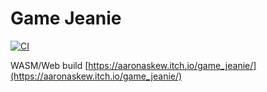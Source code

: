 # Game Jeanie
[![CI](https://github.com/aaronaskew/game_jeanie/actions/workflows/ci.yaml/badge.svg)](https://github.com/aaronaskew/game_jeanie/actions/workflows/ci.yaml)

WASM/Web build
[https://aaronaskew.itch.io/game_jeanie/](https://aaronaskew.itch.io/game_jeanie/)
